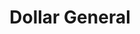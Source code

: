 ---
title: "Dollar General"
url: /athens/dollar-general-jefferson-street-north/
shop: variety store
---